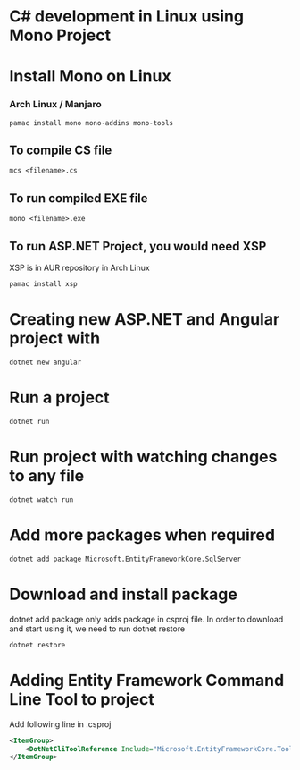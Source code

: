 # C# development in Linux using Mono Project

# Install Mono on Linux
### Arch Linux / Manjaro
```
pamac install mono mono-addins mono-tools
```

## To compile CS file
```
mcs <filename>.cs
```

## To run compiled EXE file
```
mono <filename>.exe
```

## To run ASP.NET Project, you would need XSP
XSP is in AUR repository in Arch Linux

```
pamac install xsp
```

# Creating new ASP.NET and Angular project with 
```
dotnet new angular

```

# Run a project
```
dotnet run
```

# Run project with watching changes to any file
```
dotnet watch run
```

# Add more packages when required
```
dotnet add package Microsoft.EntityFrameworkCore.SqlServer
```

# Download and install package
dotnet add package only adds package in csproj file. In order to download and start using it, we need to run dotnet restore
```
dotnet restore
```

# Adding Entity Framework Command Line Tool to project
Add following line in .csproj
```xml
<ItemGroup>
	<DotNetCliToolReference Include="Microsoft.EntityFrameworkCore.Tools.DotNet" Version="2.0.3" />
</ItemGroup>
```